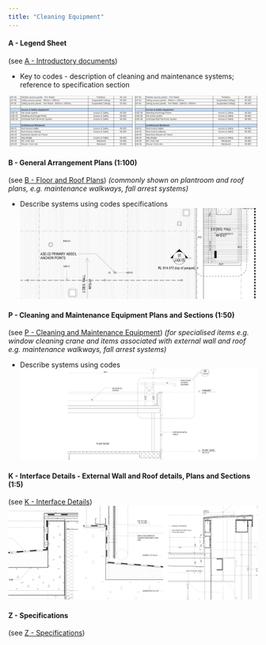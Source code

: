 ```yaml
---
title: "Cleaning Equipment"
---
```

#### A - Legend Sheet
(see [A - Introductory documents](notes/2_Alphabet/A%20-%20Introductory%20documents.md))
- Key to codes - description of cleaning and maintenance systems; reference to specification section

![01-image 1](notes/3_Building%20Components/assets/01-image%201.svg)

#### B - General Arrangement Plans (1:100)
(see [B - Floor and Roof Plans](notes/2_Alphabet/B%20-%20Floor%20and%20Roof%20Plans.md))
_(commonly shown on plantroom and roof plans, e.g. maintenance walkways, fall arrest systems)_
- Describe systems using codes <span class="caps">specifications</span>
![02-image 1](notes/3_Building%20Components/assets/02-image%201.svg)

#### P - Cleaning and Maintenance Equipment Plans and Sections (1:50)
(see [P - Cleaning and Maintenance Equipment](notes/2_Alphabet/P%20-%20Cleaning%20and%20Maintenance%20Equipment.md)) 
_(for specialised items e.g. window cleaning crane and items associated with external wall and roof e.g. maintenance walkways, fall arrest systems)_
- Describe systems using codes
![03-image](notes/3_Building%20Components/assets/03-image.svg)

#### K - Interface Details - External Wall and Roof details, Plans and Sections (1:5)
(see [K - Interface Details](notes/2_Alphabet/K%20-%20Interface%20Details.md))
![04-image 1](notes/3_Building%20Components/assets/04-image%201.svg)


#### Z - Specifications
(see [Z - Specifications](notes/2_Alphabet/Z%20-%20Specifications.md))

